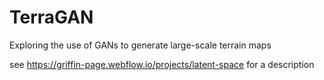# TerraGAN
Exploring the use of GANs to generate large-scale terrain maps

see https://griffin-page.webflow.io/projects/latent-space for a description
